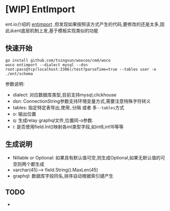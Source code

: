 # [WIP] EntImport

ent.io介绍的 [entimport](https://github.com/ariga/entimport) ,但发现如果按照该方式产生的代码,要修改的还是太多,因此从ent底层机制上发,基于模板实现类似的功能

## 快速开始

```
go install github.com/tsingsun/woocoo/cmd/woco
woco entimport --dialect mysql --dsn root:pass@tcp(localhost:3306)/test?parseTime=true --tables user -o ./ent/schema
```

参数说明:
- dialect: 对应数据库类型,目前支持mysql,clickhouse
- dsn: ConnectionString参数支持环境变量方式,需要注意特殊字符转义
- tables: 指定特定表导出,使用`,`分隔 或者 多`--tables`方式
- o: 输出位置
- q: 生成relay graphql文件,位置同-o参数.
- i: 是否使用field.Int()映射各int类型字段,如int8,int16等等

## 生成说明

- Nillable or Optional: 如果具有默认值可空,则生成Optional,如果无默认值的可空则两个都生成
- varchar(45)--> field.String().MaxLen(45)
- graphql: 数据库字段同名,排序自动根据索引键产生

## TODO

- 